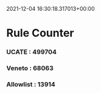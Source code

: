 2021-12-04 16:30:18.317013+00:00
# Rule Counter 
 ### UCATE : 499704

 ### Veneto : 68063

 ### Allowlist : 13914